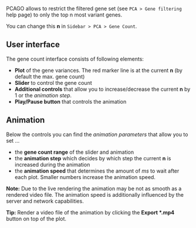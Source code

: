 PCAGO allows to restrict the filtered gene set (see `PCA > Gene filtering` help page)
to only the top n most variant genes.

You can change this **n** in `Sidebar > PCA > Gene Count`.

## User interface

The gene count interface consists of following elements:

* **Plot** of the gene variances. The red marker line is at the current **n** (by default the max. gene count)
* **Slider** to control the gene count
* **Additional controls** that allow you to increase/decrease the current **n** by 1 or the *animation step*.
* **Play/Pause button** that controls the animation

## Animation

Below the controls you can find the *animation parameters* that allow you to set ...

* the **gene count range** of the slider and animation
* the **animation step** which decides by which step the current **n** is increased during the animation
* the **animation speed** that determines the amount of *ms* to wait after each plot. Smaller numbers increase the animation speed.

**Note:** Due to the live rendering the animation may be not as smooth as a rendered video file. The animation speed is additionally influenced by the server and network capabilities.

**Tip:** Render a video file of the animation by clicking the **Export \*.mp4** button on top of the plot.

